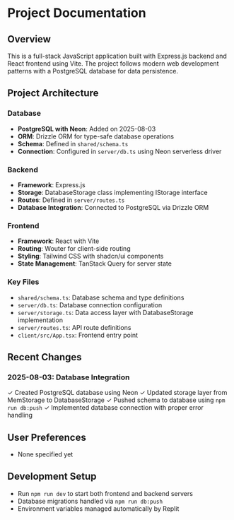 # Project Documentation

## Overview
This is a full-stack JavaScript application built with Express.js backend and React frontend using Vite. The project follows modern web development patterns with a PostgreSQL database for data persistence.

## Project Architecture

### Database
- **PostgreSQL with Neon**: Added on 2025-08-03
- **ORM**: Drizzle ORM for type-safe database operations
- **Schema**: Defined in `shared/schema.ts`
- **Connection**: Configured in `server/db.ts` using Neon serverless driver

### Backend
- **Framework**: Express.js
- **Storage**: DatabaseStorage class implementing IStorage interface
- **Routes**: Defined in `server/routes.ts`
- **Database Integration**: Connected to PostgreSQL via Drizzle ORM

### Frontend
- **Framework**: React with Vite
- **Routing**: Wouter for client-side routing
- **Styling**: Tailwind CSS with shadcn/ui components
- **State Management**: TanStack Query for server state

### Key Files
- `shared/schema.ts`: Database schema and type definitions
- `server/db.ts`: Database connection configuration
- `server/storage.ts`: Data access layer with DatabaseStorage implementation
- `server/routes.ts`: API route definitions
- `client/src/App.tsx`: Frontend entry point

## Recent Changes

### 2025-08-03: Database Integration
✓ Created PostgreSQL database using Neon
✓ Updated storage layer from MemStorage to DatabaseStorage
✓ Pushed schema to database using `npm run db:push`
✓ Implemented database connection with proper error handling

## User Preferences
- None specified yet

## Development Setup
- Run `npm run dev` to start both frontend and backend servers
- Database migrations handled via `npm run db:push`
- Environment variables managed automatically by Replit